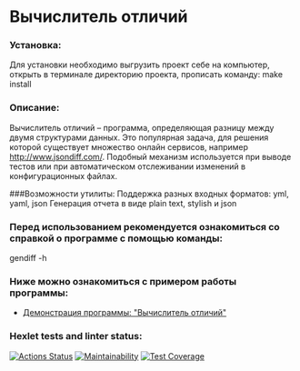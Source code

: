 # Вычислитель отличий

### Установка:
Для установки необходимо выгрузить проект себе на компьютер, открыть в терминале директорию проекта, прописать команду: make install

### Описание: 
Вычислитель отличий – программа, определяющая разницу между двумя структурами данных. Это популярная задача, для решения которой существует множество онлайн сервисов, например http://www.jsondiff.com/. Подобный механизм используется при выводе тестов или при автоматическом отслеживании изменений в конфигурационных файлах.

###Возможности утилиты:
Поддержка разных входных форматов: yml, yaml, json
Генерация отчета в виде plain text, stylish и json

### Перед использованием рекомендуется ознакомиться со справкой о программе с помощью команды:
gendiff -h

### Ниже можно ознакомиться с примером работы программы:
- [Демонстрация программы: "Вычислитель отличий"](https://asciinema.org/a/O8AoBhq04Hdezwlqg28jAhbrT)


### Hexlet tests and linter status:
[![Actions Status](https://github.com/antonblkv/frontend-project-46/actions/workflows/hexlet-check.yml/badge.svg)](https://github.com/antonblkv/frontend-project-46/actions)
[![Maintainability](https://api.codeclimate.com/v1/badges/78b20825c036bee74fc6/maintainability)](https://codeclimate.com/github/antonblkv/frontend-project-46/maintainability)
[![Test Coverage](https://api.codeclimate.com/v1/badges/78b20825c036bee74fc6/test_coverage)](https://codeclimate.com/github/antonblkv/frontend-project-46/test_coverage)